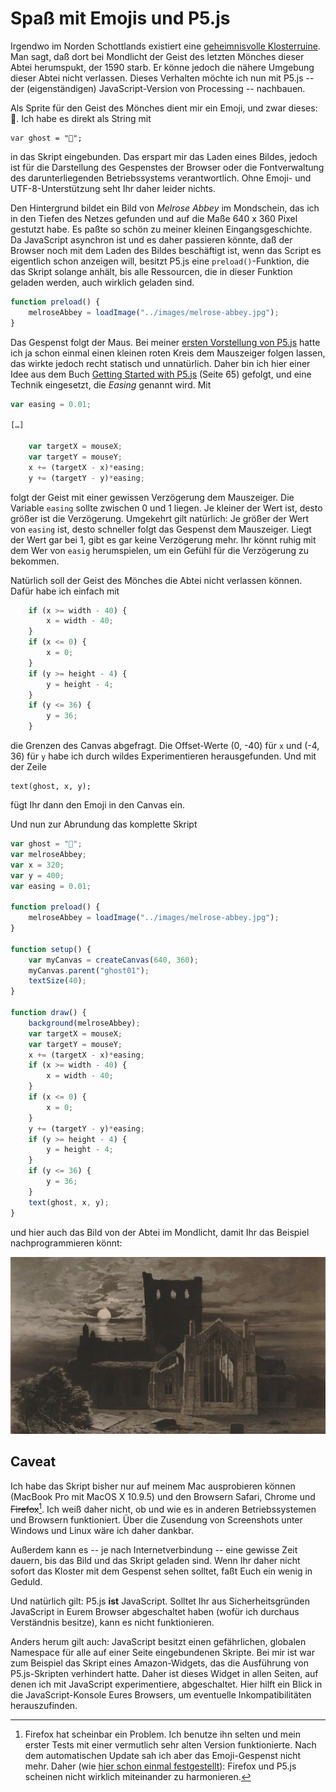 # Spaß mit Emojis und P5.js

Irgendwo im Norden Schottlands existiert eine [geheimnisvolle Klosterruine][1]. Man sagt, daß dort bei Mondlicht der Geist des letzten Mönches dieser Abtei herumspukt, der 1590 starb. Er könne jedoch die nähere Umgebung dieser Abtei nicht verlassen. Dieses Verhalten möchte ich nun mit P5.js -- der (eigenständigen) JavaScript-Version von Processing -- nachbauen.

<div id="ghost01"></div>

Als Sprite für den Geist des Mönches dient mir ein Emoji, und zwar dieses: 👻. Ich habe es direkt als String mit

	var ghost = "👻";

in das Skript eingebunden. Das erspart mir das Laden eines Bildes, jedoch ist für die Darstellung des Gespenstes der Browser oder die Fontverwaltung des darunterliegenden Betriebssystems verantwortlich. Ohne Emoji- und UTF-8-Unterstützung seht Ihr daher leider nichts.

Den Hintergrund bildet ein Bild von *Melrose Abbey* im Mondschein, das ich in den Tiefen des Netzes gefunden und auf die Maße 640 x 360 Pixel gestutzt habe. Es paßte so schön zu meiner kleinen Eingangsgeschichte. Da JavaScript asynchron ist und es daher passieren könnte, daß der Browser noch mit dem Laden des Bildes beschäftigt ist, wenn das Script es eigentlich schon anzeigen will, besitzt P5.js eine `preload()`-Funktion, die das Skript solange anhält, bis alle Ressourcen, die in dieser Funktion geladen werden, auch wirklich geladen sind.

~~~javascript
function preload() {
	melroseAbbey = loadImage("../images/melrose-abbey.jpg");
}
~~~

Das Gespenst folgt der Maus. Bei meiner [ersten Vorstellung von P5.js][5] hatte ich ja schon einmal einen kleinen roten Kreis dem Mauszeiger folgen lassen, das wirkte jedoch recht statisch und unnatürlich. Daher bin ich hier einer Idee aus dem Buch [Getting Started with P5.js][6] (Seite 65) gefolgt, und eine Technik eingesetzt, die *Easing* genannt wird. Mit

~~~javascript
var easing = 0.01;

[…]

	var targetX = mouseX;
	var targetY = mouseY;
	x += (targetX - x)*easing;
	y += (targetY - y)*easing;
~~~

folgt der Geist mit einer gewissen Verzögerung dem Mauszeiger. Die Variable `easing` sollte zwischen 0 und 1 liegen. Je kleiner der Wert ist, desto größer ist die Verzögerung. Umgekehrt gilt natürlich: Je größer der Wert von `easing` ist, desto schneller folgt das Gespenst dem Mauszeiger. Liegt der Wert gar bei 1, gibt es gar keine Verzögerung mehr. Ihr könnt ruhig mit dem Wer von `easig` herumspielen, um ein Gefühl für die Verzögerung zu bekommen.

Natürlich soll der Geist des Mönches die Abtei nicht verlassen können. Dafür habe ich einfach mit

~~~javascript
	if (x >= width - 40) {
		x = width - 40;
	}
	if (x <= 0) {
		x = 0;
	}
	if (y >= height - 4) {
		y = height - 4;
	}
	if (y <= 36) {
		y = 36;
	}
~~~

die Grenzen des Canvas abgefragt. Die Offset-Werte (0, -40) für `x` und (-4, 36) für `y` habe ich durch wildes Experimentieren herausgefunden. Und mit der Zeile

	text(ghost, x, y);

fügt Ihr dann den Emoji in den Canvas ein.

Und nun zur Abrundung das komplette Skript

~~~javascript
var ghost = "👻";
var melroseAbbey;
var x = 320;
var y = 400;
var easing = 0.01;

function preload() {
	melroseAbbey = loadImage("../images/melrose-abbey.jpg");
}

function setup() {
	var myCanvas = createCanvas(640, 360);
	myCanvas.parent("ghost01");
	textSize(40);
}

function draw() {
	background(melroseAbbey);
	var targetX = mouseX;
	var targetY = mouseY;
	x += (targetX - x)*easing;
	if (x >= width - 40) {
		x = width - 40;
	}
	if (x <= 0) {
		x = 0;
	}
	y += (targetY - y)*easing;
	if (y >= height - 4) {
		y = height - 4;
	}
	if (y <= 36) {
		y = 36;
	}
	text(ghost, x, y);
}
~~~

und hier auch das Bild von der Abtei im Mondlicht, damit Ihr das Beispiel nachprogrammieren könnt:

![Melrose Abbey](images/melrose-abbey.jpg)

## Caveat

Ich habe das Skript bisher nur auf meinem Mac ausprobieren können (MacBook Pro mit MacOS X 10.9.5) und den Browsern Safari, Chrome und <del>Firefox</del>[^1]. Ich weiß daher nicht, ob und wie es in anderen Betriebssystemen und Browsern funktioniert. Über die Zusendung von Screenshots unter Windows und Linux wäre ich daher dankbar.

Außerdem kann es -- je nach Internetverbindung -- eine gewisse Zeit dauern, bis das Bild und das Skript geladen sind. Wenn Ihr daher nicht sofort das Kloster mit dem Gespenst sehen solltet, faßt Euch ein wenig in Geduld.

Und natürlich gilt: P5.js **ist** JavaScript. Solltet Ihr aus Sicherheitsgründen JavaScript in Eurem Browser abgeschaltet haben (wofür ich durchaus Verständnis besitze), kann es nicht funktionieren.

Anders herum gilt auch: JavaScript besitzt einen gefährlichen, globalen Namespace für alle auf einer Seite eingebundenen Skripte. Bei mir ist war zum Beispiel das Skript eines Amazon-Widgets, das die Ausführung von P5.js-Skripten verhindert hatte. Daher ist dieses Widget in allen Seiten, auf denen ich mit JavaScript experimentiere, abgeschaltet. Hier hilft ein Blick in die JavaScript-Konsole Eures Browsers, um eventuelle Inkompatibilitäten herauszufinden.

[^1]: Firefox hat scheinbar ein Problem. Ich benutze ihn selten und mein erster Tests mit einer vermutlich sehr alten Version funktionierte. Nach dem automatischen Update sah ich aber das Emoji-Gespenst nicht mehr. Daher (wie [hier schon einmal festgestellt][7]): Firefox und P5.js scheinen nicht wirklich miteinander zu harmonieren.

<script src="../js/ghost01.js" type="text/javascript" ></script>


[1]: https://de.wikipedia.org/wiki/Melrose_Abbey
[5]: p5rubyfrontier.md
[6]: https://www.amazon.de/Getting-Started-p5-js-Interactive-JavaScript/dp/1457186772/ref=as_li_ss_tl?ie=UTF8&linkId=&ref_=as_sl_pc_ss_til&linkCode=ll1&tag=derschockwell-21&linkId=40db26a4205daab7539527e3799dd080
[7]: spieleprogrammierung02.md